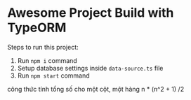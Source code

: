 # Awesome Project Build with TypeORM

Steps to run this project:

1. Run `npm i` command
2. Setup database settings inside `data-source.ts` file
3. Run `npm start` command



công thức tính tổng số cho một cột, một hàng
n * (n^2 + 1) /2 